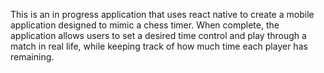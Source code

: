 This is an in progress application that uses react native to create a mobile application designed to mimic a chess timer. When complete, the application allows users to set a desired time control and play through a match in real life, while keeping track of how much time each player has remaining.
